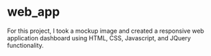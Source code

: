 # web_app
For this project, I took a mockup image and created a responsive web application dashboard using HTML, CSS, Javascript, and JQuery functionality.
